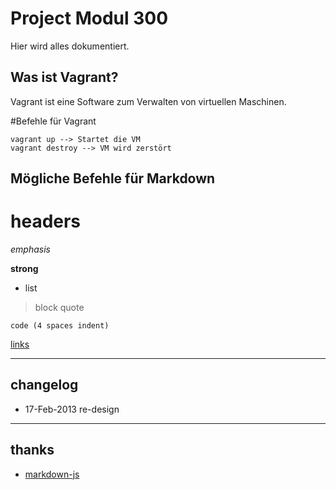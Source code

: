 # Project Modul 300
Hier wird alles dokumentiert.

## Was ist Vagrant?
Vagrant ist eine Software zum Verwalten von virtuellen Maschinen.

#Befehle für Vagrant

    vagrant up --> Startet die VM
    vagrant destroy --> VM wird zerstört


## Mögliche Befehle für Markdown
# headers

*emphasis*

**strong**

* list

>block quote

    code (4 spaces indent)
[links](http://wikipedia.org)

----
## changelog
* 17-Feb-2013 re-design

----
## thanks
* [markdown-js](https://github.com/evilstreak/markdown-js)

